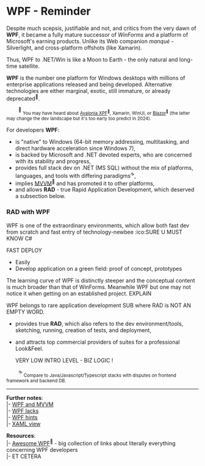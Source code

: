 # WPF - Reminder

Despite much scepsis, justifiable and not, and critics from the very dawn of **WPF**, it became a fully mature successor of _WinForms_ and a platform of Microsoft's earning products. Unlike its Web companion _manqué_ - Silverlight, and cross-platform offshots (like Xamarin).

Thus, WPF to .NET/Win is like a Moon to Earth - the only natural and long-time satellite.

**WPF** is the number one platform for Windows desktops with millions of enterprise applications released and being developed. Alternative technologies are either marginal, exotic, still immature, or already deprecated<sup>🙋</sup>.

&nbsp;&nbsp;&nbsp;&nbsp;&nbsp;&nbsp;&nbsp;&nbsp;<sup>🙋</sup> <sub>You may have heard about [Avalonia XPF](https://avaloniaui.net/XPF)<sup>🔗</sup>, Xamarin, WinUI, or [Blazor](https://learn.microsoft.com/aspnet/core/blazor/hybrid/tutorials/wpf)<sup>🔗</sup> (the latter may change the dev landscape but it's too early too predict in 2024).</sub>

For developers **WPF**:

+ is "native" to Windows (64-bit memory addressing, multitasking, and direct hardware acceleration since Windows&nbsp;7),
+ is backed by Microsoft and .NET devoted experts, who are concerned with its stability and progress,
+ provides full stack dev on .NET (MS&nbsp;SQL) without the mix of platforms, languages, and tools with differing paradigms<sup>☕</sup>,
+ implies [MVVM](https://learn.microsoft.com/en-us/dotnet/architecture/maui/mvvm)<sup>:link:</sup> and has promoted it to other platforms,
+ and allows **RAD** - true Rapid Application Development, which deserved a subsection below.

### RAD with WPF

WPF is one of the extraordinary environments, which allow both fast dev from scratch and fast entry of technology-newbee :ico:SURE U MUST KNOW C# 

FAST DEPLOY

+ Easily
+ Develop application on a green field: proof of concept, prototypes

The learning curve of WPF is distinctly steeper and the conceptual content is much broader than that of WinForms. Meanwhile WPF but one may not notice it when getting on an established project. EXPLAIN

WPF belongs to rare application development SUB where RAD is NOT AN EMPTY WORD.

+ provides true **RAD**, which also refers to the dev environment/tools, sketching, running, creation of tests, and deployment,
+ and attracts top commercial providers of suites for a professional Look&Feel.

  VERY LOW INTRO LEVEL - BIZ LOGIC !

&nbsp;&nbsp;&nbsp;&nbsp;&nbsp;&nbsp;&nbsp;&nbsp;<sup>☕</sup> <sub>Compare to Java/Javascript/Typescript stacks with disputes on frontend framework and backend DB.</sub>

---

__Further notes__:\
|- [WPF and MVVM](README+/mvvm/)\
|- [WPF lacks](README+/wpf-drawbacks.md)\
|- [WPF hints](README+/wpf-hints.md)\
|- [XAML view](README+/wpf-xaml_view.md)

__Resources__:\
|- [Awesome WPF](https://github.com/Carlos487/awesome-wpf)<sup>🔗</sup> - big collection of links about literally everything concerning WPF developers\
|- ET CETERA
